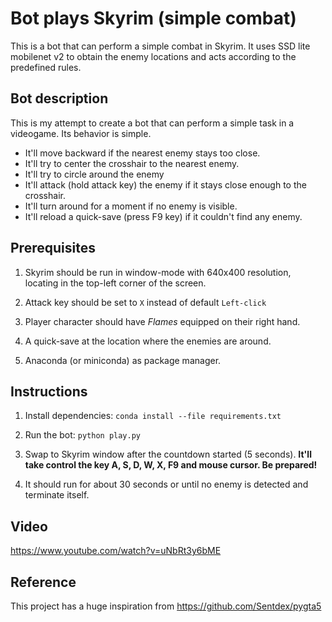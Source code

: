 # Bot plays Skyrim (simple combat)

This is a bot that can perform a simple combat in Skyrim. It uses SSD lite mobilenet v2 to obtain the enemy locations and acts according to the predefined rules.

## Bot description

This is my attempt to create a bot that can perform a simple task in a videogame. Its behavior is simple.

- It'll move backward if the nearest enemy stays too close.
- It'll try to center the crosshair to the nearest enemy.
- It'll try to circle around the enemy
- It'll attack (hold attack key) the enemy if it stays close enough to the crosshair.
- It'll turn around for a moment if no enemy is visible.
- It'll reload a quick-save (press F9 key) if it couldn't find any enemy.

## Prerequisites

1. Skyrim should be run in window-mode with 640x400 resolution, locating in the top-left corner of the screen.

2. Attack key should be set to `X` instead of default `Left-click`

3. Player character should have _Flames_ equipped on their right hand.

4. A quick-save at the location where the enemies are around.

5. Anaconda (or miniconda) as package manager.

## Instructions

1. Install dependencies: `conda install --file requirements.txt`

2. Run the bot: `python play.py`

3. Swap to Skyrim window after the countdown started (5 seconds). __It'll take control the key A, S, D, W, X, F9 and mouse cursor. Be prepared!__

4. It should run for about 30 seconds or until no enemy is detected and terminate itself.

## Video

https://www.youtube.com/watch?v=uNbRt3y6bME

## Reference

This project has a huge inspiration from https://github.com/Sentdex/pygta5
